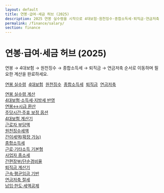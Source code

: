 ```yaml
---
layout: default
title: 연봉·급여·세금 허브 (2025)
description: 2025 연봉 실수령을 시작으로 4대보험·원천징수·종합소득세·퇴직금·연금저축까지 한 흐름으로.
permalink: /finance/salary/
section: finance
---
```


<h1>연봉·급여·세금 허브 (2025)</h1>
<p class="muted">연봉 → 4대보험 → 원천징수 → 종합소득세 → 퇴직금 → 연금저축 순서로 이동하며 필요한 계산을 완료하세요.</p>

<nav class="subnav" style="display:flex;gap:8px;flex-wrap:wrap;margin:12px 0;">
  <a class="chip" href="/finance/net-pay/">연봉 실수령</a>
  <a class="chip" id="insurances" href="/finance/insurances/">4대보험</a>
  <a class="chip" id="withholding" href="/finance/withholding/">원천징수</a>
  <a class="chip" href="/finance/income-tax/">종합소득세</a>
  <a class="chip" href="/finance/retirement/">퇴직금</a>
  <a class="chip" href="/finance/pension-savings/">연금저축</a>
</nav>

<div class="grid-cards">
  <a class="card card-link" href="/finance/net-pay/"><div class="title">연봉 실수령 계산</div><div class="desc">4대보험·소득세·지방세 반영</div></a>
  <a class="card card-link" href="/finance/salary-hourly/"><div class="title">연봉↔시급 환산</div><div class="desc">주당시간·주휴 보정 옵션</div></a>
  <a class="card card-link" href="/finance/insurances/"><div class="title">4대보험 계산기</div><div class="desc">근로자 부담액</div></a>
  <a class="card card-link" href="/finance/withholding/"><div class="title">원천징수세액</div><div class="desc">간이세액(확장 가능)</div></a>
  <a class="card card-link" href="/finance/income-tax/"><div class="title">종합소득세</div><div class="desc">근로·기타소득 기본형</div></a>
  <a class="card card-link" href="/finance/biz-income-tax/"><div class="title">사업자 종소세</div><div class="desc">간편장부/단순경비율</div></a>
  <a class="card card-link" href="/finance/retirement/"><div class="title">퇴직금 계산기</div><div class="desc">근속·평균임금 기반</div></a>
  <a class="card card-link" href="/finance/pension-savings/"><div class="title">연금저축 절세</div><div class="desc">납입·한도·세액공제</div></a>
</div>
